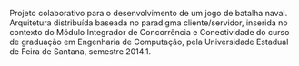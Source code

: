 Projeto colaborativo para o desenvolvimento de um jogo de batalha naval. Arquitetura distribuída baseada no paradigma cliente/servidor, inserida no contexto do Módulo Integrador de Concorrência e Conectividade do curso de graduação em Engenharia de Computação, pela Universidade Estadual de Feira de Santana, semestre 2014.1.